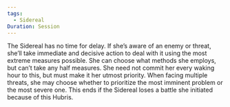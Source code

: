 ```yaml
---
tags:
  - Sidereal
Duration: Session
---
```

The Sidereal has no time for delay. If she’s aware of an enemy or threat, she’ll take immediate and decisive action to deal with it using the most extreme measures possible. She can choose what methods she employs, but can’t take any half measures. She need not commit her every waking hour to this, but must make it her utmost priority. When facing multiple threats, she may choose whether to prioritize the most imminent problem or the most severe one.
This ends if the Sidereal loses a battle she initiated because of this Hubris.